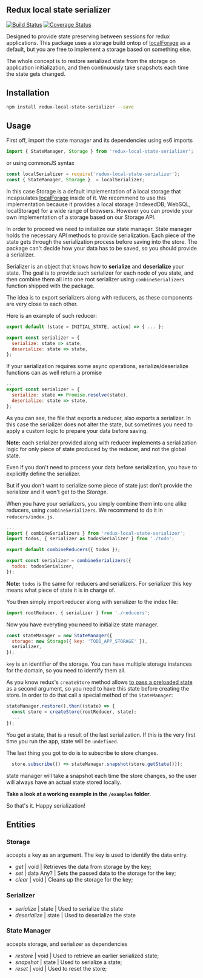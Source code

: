 ## Redux local state serializer
[![Build Status](https://travis-ci.org/MadAppGang/redux_local_state_serializer.svg?branch=master)](https://travis-ci.org/MadAppGang/redux_local_state_serializer)
[![Coverage Status](https://coveralls.io/repos/github/MadAppGang/redux_local_state_serializer/badge.svg?branch=master)](https://coveralls.io/github/MadAppGang/redux_local_state_serializer?branch=master)

Designed to provide state preserving between sessions for redux applications.
This package uses a storage build ontop of [localForage](https://github.com/localForage/localForage "localForage") as a default, but you are free to implement a storage based on something else.

The whole concept is to restore serialized state from the storage on application initialization, and then continuously take snapshots each time the state gets changed.

## Installation

```bash
npm install redux-local-state-serializer --save
```

## Usage

First off, import the state manager and its dependencies using es6 imports
```javascript
import { StateManager, Storage } from 'redux-local-state-serializer';
```
or using commonJS syntax
```javascript
const localSerializer = require('redux-local-state-serializer');
const { StateManager, Storage }  = localSerializer;
```
In this case Storage is a default implementation of a local storage that incapsulates [localForage](https://github.com/localForage/localForage "localForage") inside of it. We recommend to use this implementation because it provides a local storage (IndexedDB, WebSQL, localStorage) for a wide range of browsers. However you can provide your own implementation of a storage based on our Storage API.

In order to proceed we need to initialize our state manager. State manager holds the necessary API methods to provide serialization. Each piece of the state gets through the serialization process before saving into the store. The package can't decide how your data has to be saved, so you should provide a serializer.

Serializer is an object that knows how to **serialize** and **deserialize** your state.
The goal is to provide such serializer for each node of you state, and then combine them all into one root serializer using `combineSerializers` function shipped with the package.

The idea is to export serializers along with reducers, as these components are very close to each other.

Here is an example of such reducer:

```javascript
export default (state = INITIAL_STATE, action) => { ... };

export const serializer = {
  serialize: state => state,
  deserialize: state => state,
};
```

If your serialization requires some async operations, serialize/deserialize functions can as well return a promise

```javascript
...
export const serializer = {
  serialize: state => Promise.resolve(state),
  deserialize: state => state,
};
```

As you can see, the file that exports a reducer, also exports a serializer. In this case the serializer does not alter the state, but sometimes you need to apply a custom logic to prepare your data before saving.

**Note:** each serializer provided along with reducer implements a serialization logic for only piece of state produced by the reducer, and not the global state.

Even if you don't need to process your data before serialization, you have to explicitly define the serializer.


But if you don't want to serialize some piece of state just don’t provide the serializer and it won't get to the _Storage_.

When you have your serializers, you simply combine them into one alike reducers, using `combineSerializers`. We recommend to do it in `reducers/index.js`.

```javascript
...
import { combineSerializers } from 'redux-local-state-serializer';
import todos, { serializer as todosSerializer } from './todo';

export default combineReducers({ todos });

export const serializer = combineSerializers({
  todos: todosSerializer,
});
```

**Note:** `todos` is the same for reducers and serializers. For serializer this key means what piece of state it is in charge of.

You then simply import reducer along with serializer to the index file:

```javascript
import rootReducer, { serializer } from './reducers';
```

Now you have everyting you need to initialize state manager.

```javascript
const stateManager = new StateManager({
  storage: new Storage({ key: 'TODO_APP_STORAGE' }),
  serializer,
});
```

`key` is an identifier of the storage. You can have multiple storage instances for the domain, so you need to identify them all.

As you know redux's `createStore` method allows [to pass a preloaded state](https://redux.js.org/api-reference/createstore#arguments "to pass a preloaded state") as a second argument, so you need to have this state before creating the store. In order to do that call a special method of the `StateManager`:

```javascript
stateManager.restore().then((state) => {
  const store = createStore(rootReducer, state);
  ...
});
```

You get a state, that is a result of the last serialization. If this is the very first time you run the app, state will be `undefined`.

The last thing you got to do is to subscribe to store changes.

```javascript
  store.subscribe(() => stateManager.snapshot(store.getState()));
```

state manager will take a snapshot each time the store changes, so the user will always have an actual state stored locally.

**Take a look at a working example in the `/examples` folder**.

So that's it.
Happy serialization!

## Entities
### Storage
accepts a key as an argument. The key is used to identify the data entry.
- *get* | void | Retrieves the data from storage by the key;
- *set* | data Any? | Sets the passed data to the storage for the key;
- *clear* | void | Cleans up the storage for the key;

### Serializer
- *serialize* | state | Used to serialize the state
- *deserialize* | state | Used to deserialize the state

### State Manager
accepts storage, and serializer as dependencies
- *restore* | void | Used to retrieve an earlier serialized state;
- *snapshot* | state | Used to serialize a state;
- *reset* | void | Used to reset the store;
